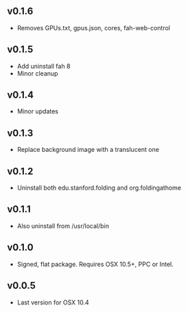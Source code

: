 ## v0.1.6
- Removes GPUs.txt, gpus.json, cores, fah-web-control

## v0.1.5
- Add uninstall fah 8
- Minor cleanup

## v0.1.4
- Minor updates

## v0.1.3
- Replace background image with a translucent one

## v0.1.2
- Uninstall both edu.stanford.folding and org.foldingathome

## v0.1.1
- Also uninstall from /usr/local/bin

## v0.1.0
 - Signed, flat package. Requires OSX 10.5+, PPC or Intel.

## v0.0.5
 - Last version for OSX 10.4
